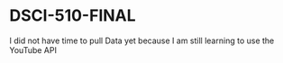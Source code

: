 # DSCI-510-FINAL
I did not have time to pull Data yet because I am still learning to use the YouTube API
